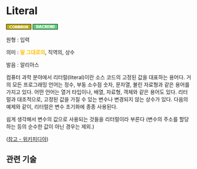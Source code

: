 # Literal
![Common](../2TAT1C/Label_Common.png)
![Backend](../2TAT1C/Label_Backend.png)

원형 : 입력

의미  : <span style="color:#FFBF00; font-weight:bold;">말 그대로의</span>, 직역의, 상수

발음 : 알리아스

컴퓨터 과학 분야에서 리터럴(literal)이란 소스 코드의 고정된 값을 대표하는 용어다. 거의 모든 프로그래밍 언어는 정수, 부동 소수점 숫자, 문자열, 불린 자료형과 같은 용어를 가지고 있다. 어떤 언어는 열거 타입이나, 배열, 자료형, 객체와 같은 용어도 있다. 리터럴과 대조적으로, 고정된 값을 가질 수 있는 변수나 변경되지 않는 상수가 있다. 다음의 예제와 같이, 리터럴은 변수 초기화에 종종 사용된다.

쉽게 생각해서 변수의 값으로 사용되는 것들을 리터럴이라 부른다 (변수의 주소를 할당하는 등의 순수한 값이 아닌 경우는 제외.)

([참고 - 위키피디아](https://ko.wikipedia.org/wiki/%EB%A6%AC%ED%84%B0%EB%9F%B4))

## 관련 기술

